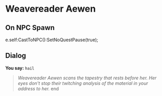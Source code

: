 # Weavereader Aewen
## On NPC Spawn

e.self:CastToNPC():SetNoQuestPause(true);
## Dialog

**You say:** `hail`



>*Weavereader Aewen scans the tapestry that rests before her. Her eyes don't stop their twitching analysis of the material in your address to her.*
end
